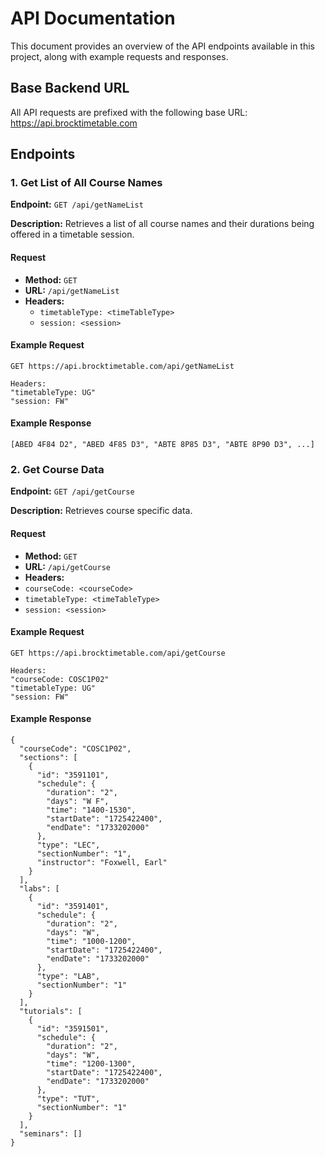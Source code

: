 # API Documentation

This document provides an overview of the API endpoints available in this project, along with example requests and responses.

## Base Backend URL

All API requests are prefixed with the following base URL: https://api.brocktimetable.com


## Endpoints

### 1. Get List of All Course Names

**Endpoint:** `GET /api/getNameList`

**Description:** Retrieves a list of all course names and their durations being offered in a timetable session. 

#### Request

- **Method:** `GET`
- **URL:** `/api/getNameList`
- **Headers:**
  - `timetableType: <timeTableType>`
  - `session: <session>`

#### Example Request

```
GET https://api.brocktimetable.com/api/getNameList

Headers:
"timetableType: UG"
"session: FW"
```

#### Example Response

```
[ABED 4F84 D2", "ABED 4F85 D3", "ABTE 8P85 D3", "ABTE 8P90 D3", ...]
```

### 2. Get Course Data

**Endpoint:** `GET /api/getCourse`

**Description:** Retrieves course specific data. 

#### Request

- **Method:** `GET`
- **URL:** `/api/getCourse`
- **Headers:**
-  `courseCode: <courseCode>`
  - `timetableType: <timeTableType>`
  - `session: <session>`

#### Example Request

```
GET https://api.brocktimetable.com/api/getCourse

Headers:
"courseCode: COSC1P02"
"timetableType: UG"
"session: FW"
```

#### Example Response

```
{
  "courseCode": "COSC1P02",
  "sections": [
    {
      "id": "3591101",
      "schedule": {
        "duration": "2",
        "days": "W F",
        "time": "1400-1530",
        "startDate": "1725422400",
        "endDate": "1733202000"
      },
      "type": "LEC",
      "sectionNumber": "1",
      "instructor": "Foxwell, Earl"
    }
  ],
  "labs": [
    {
      "id": "3591401",
      "schedule": {
        "duration": "2",
        "days": "W",
        "time": "1000-1200",
        "startDate": "1725422400",
        "endDate": "1733202000"
      },
      "type": "LAB",
      "sectionNumber": "1"
    }
  ],
  "tutorials": [
    {
      "id": "3591501",
      "schedule": {
        "duration": "2",
        "days": "W",
        "time": "1200-1300",
        "startDate": "1725422400",
        "endDate": "1733202000"
      },
      "type": "TUT",
      "sectionNumber": "1"
    }
  ],
  "seminars": []
}

```